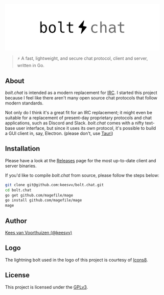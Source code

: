 ![bolt.chat](./assets/banner/boltchat-banner.jpg)

> ⚡ A fast, lightweight, and secure chat protocol, client and server, written in Go.

## About
_bolt.chat_ is intended as a modern replacement for [IRC](https://en.wikipedia.org/wiki/Internet_Relay_Chat).
I started this project because I feel like there aren't many open source chat protocols that follow modern
standards.

Not only do I think it's a great fit for an IRC replacement; it might even be suitable for a replacement of
present-day proprietary protocols and chat applications, such as Discord and Slack. _bolt.chat_ comes with
a nifty text-base user interface, but since it uses its own protocol, it's possible to build a GUI client
in, say, Electron. (please don't, use [Tauri](https://github.com/tauri-apps/tauri))

## Installation
Please have a look at the [Releases](https://github.com/keesvv/bolt.chat/releases) page for the most up-to-date client and server binaries.

If you'd like to compile _bolt.chat_ from source, please follow the steps below:

```bash
git clone git@github.com:keesvv/bolt.chat.git
cd bolt.chat
go get github.com/magefile/mage
go install github.com/magefile/mage
mage
```

## Author
[Kees van Voorthuizen (@keesvv)](https://github.com/keesvv)

## Logo
The lightning bolt used in the logo of this project is courtesy of [Icons8](https://icons8.com/icons/set/lightning-bolt--v1).

## License
This project is licensed under the [GPLv3](./LICENSE).

